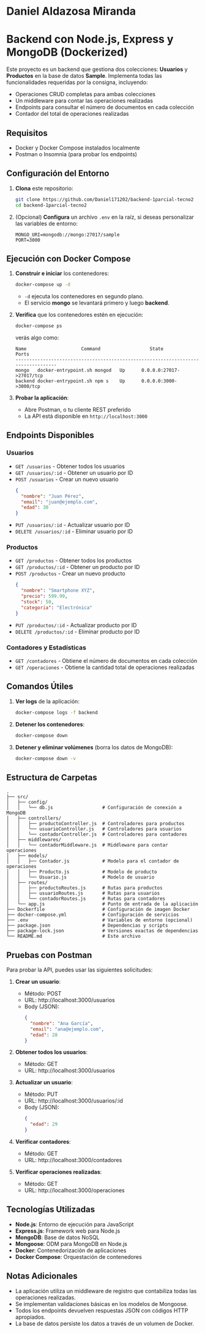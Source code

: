 # Daniel Aldazosa Miranda

# Backend con Node.js, Express y MongoDB (Dockerized)

Este proyecto es un backend que gestiona dos colecciones: **Usuarios** y **Productos** en la base de datos **Sample**. Implementa todas las funcionalidades requeridas por la consigna, incluyendo:

- Operaciones CRUD completas para ambas colecciones
- Un middleware para contar las operaciones realizadas
- Endpoints para consultar el número de documentos en cada colección
- Contador del total de operaciones realizadas

## Requisitos

- Docker y Docker Compose instalados localmente
- Postman o Insomnia (para probar los endpoints)

## Configuración del Entorno

1. **Clona** este repositorio:
   ```bash
   git clone https://github.com/Daniel171202/backend-1parcial-tecno2
   cd backend-1parcial-tecno2
   ```

2. (Opcional) **Configura** un archivo `.env` en la raíz, si deseas personalizar las variables de entorno:
   ```
   MONGO_URI=mongodb://mongo:27017/sample
   PORT=3000
   ```

## Ejecución con Docker Compose

1. **Construir e iniciar** los contenedores:
   ```bash
   docker-compose up -d
   ```
   * `-d` ejecuta los contenedores en segundo plano.
   * El servicio **mongo** se levantará primero y luego **backend**.

2. **Verifica** que los contenedores estén en ejecución:
   ```bash
   docker-compose ps
   ```
   verás algo como:
   ```
   Name                    Command                  State                 Ports
   ----------------------------------------------------------------------------------
   mongo   docker-entrypoint.sh mongod   Up      0.0.0.0:27017->27017/tcp
   backend docker-entrypoint.sh npm s    Up      0.0.0.0:3000->3000/tcp
   ```

3. **Probar la aplicación**:
   * Abre Postman, o tu cliente REST preferido
   * La API está disponible en `http://localhost:3000`

## Endpoints Disponibles

### Usuarios
* `GET /usuarios` - Obtener todos los usuarios
* `GET /usuarios/:id` - Obtener un usuario por ID
* `POST /usuarios` - Crear un nuevo usuario
  ```json
  {
    "nombre": "Juan Pérez",
    "email": "juan@ejemplo.com",
    "edad": 30
  }
  ```
* `PUT /usuarios/:id` - Actualizar usuario por ID
* `DELETE /usuarios/:id` - Eliminar usuario por ID

### Productos
* `GET /productos` - Obtener todos los productos
* `GET /productos/:id` - Obtener un producto por ID
* `POST /productos` - Crear un nuevo producto
  ```json
  {
    "nombre": "Smartphone XYZ",
    "precio": 599.99,
    "stock": 50,
    "categoria": "Electrónica"
  }
  ```
* `PUT /productos/:id` - Actualizar producto por ID
* `DELETE /productos/:id` - Eliminar producto por ID

### Contadores y Estadísticas
* `GET /contadores` - Obtiene el número de documentos en cada colección
* `GET /operaciones` - Obtiene la cantidad total de operaciones realizadas

## Comandos Útiles

1. **Ver logs** de la aplicación:
   ```bash
   docker-compose logs -f backend
   ```

2. **Detener los contenedores**:
   ```bash
   docker-compose down
   ```

3. **Detener y eliminar volúmenes** (borra los datos de MongoDB):
   ```bash
   docker-compose down -v
   ```

## Estructura de Carpetas

```
.
├── src/
│   ├── config/
│   │   └── db.js                  # Configuración de conexión a MongoDB
│   ├── controllers/
│   │   ├── productoController.js  # Controladores para productos
│   │   └── usuarioController.js   # Controladores para usuarios
│   │   └── contadorController.js  # Controladores para contadores
│   ├── middlewares/
│   │   └── contadorMiddleware.js  # Middleware para contar operaciones
│   ├── models/
│   │   ├── Contador.js            # Modelo para el contador de operaciones
│   │   ├── Producto.js            # Modelo de producto
│   │   └── Usuario.js             # Modelo de usuario
│   ├── routes/
│   │   ├── productoRoutes.js      # Rutas para productos
│   │   ├── usuarioRoutes.js       # Rutas para usuarios
│   │   └── contadorRoutes.js      # Rutas para contadores
│   └── app.js                     # Punto de entrada de la aplicación
├── Dockerfile                     # Configuración de imagen Docker
├── docker-compose.yml             # Configuración de servicios
├── .env                           # Variables de entorno (opcional)
├── package.json                   # Dependencias y scripts
├── package-lock.json              # Versiones exactas de dependencias
└── README.md                      # Este archivo
```

## Pruebas con Postman

Para probar la API, puedes usar las siguientes solicitudes:

1. **Crear un usuario**:
   - Método: POST
   - URL: http://localhost:3000/usuarios
   - Body (JSON):
     ```json
     {
       "nombre": "Ana García",
       "email": "ana@ejemplo.com",
       "edad": 28
     }
     ```

2. **Obtener todos los usuarios**:
   - Método: GET
   - URL: http://localhost:3000/usuarios

3. **Actualizar un usuario**:
   - Método: PUT
   - URL: http://localhost:3000/usuarios/:id
   - Body (JSON):
     ```json
     {
       "edad": 29
     }
     ```

4. **Verificar contadores**:
   - Método: GET
   - URL: http://localhost:3000/contadores

5. **Verificar operaciones realizadas**:
   - Método: GET
   - URL: http://localhost:3000/operaciones

## Tecnologías Utilizadas

- **Node.js**: Entorno de ejecución para JavaScript
- **Express.js**: Framework web para Node.js
- **MongoDB**: Base de datos NoSQL
- **Mongoose**: ODM para MongoDB en Node.js
- **Docker**: Contenedorización de aplicaciones
- **Docker Compose**: Orquestación de contenedores

## Notas Adicionales

- La aplicación utiliza un middleware de registro que contabiliza todas las operaciones realizadas.
- Se implementan validaciones básicas en los modelos de Mongoose.
- Todos los endpoints devuelven respuestas JSON con códigos HTTP apropiados.
- La base de datos persiste los datos a través de un volumen de Docker.